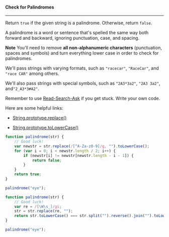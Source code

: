 #### Check for Palindromes

------

Return `true` if the given string is a palindrome. Otherwise, return `false`.

A palindrome is a word or sentence that's spelled the same way both forward and backward, ignoring punctuation, case, and spacing.

**Note**
You'll need to remove **all non-alphanumeric characters** (punctuation, spaces and symbols) and turn everything lower case in order to check for palindromes.

We'll pass strings with varying formats, such as `"racecar"`, `"RaceCar"`, and `"race CAR"` among others.

We'll also pass strings with special symbols, such as `"2A3*3a2"`, `"2A3 3a2"`, and`"2_A3*3#A2"`.

Remember to use [Read-Search-Ask](https://github.com/FreeCodeCamp/freecodecamp/wiki/FreeCodeCamp-Get-Help) if you get stuck. Write your own code.

Here are some helpful links:

- [String.prototype.replace()](https://developer.mozilla.org/en-US/docs/Web/JavaScript/Reference/Global_Objects/String/replace)


- [String.prototype.toLowerCase()](https://developer.mozilla.org/en-US/docs/Web/JavaScript/Reference/Global_Objects/String/toLowerCase)


```js
function palindrome(str) {
    // Good luck!
    var newstr = str.replace(/[^A-Za-z0-9]/g, "").toLowerCase();
    for (var i = 0; i < newstr.length / 2; i++) {
        if (newstr[i] != newstr[newstr.length - i - 1]) {
            return false;
        }
    }
    return true;
}

palindrome("eye");
```
```js
function palindrome(str) {
    // Good luck!
    var re = /[\W\s_]/gi;
    str = str.replace(re, "");
    return str.toLowerCase() === str.split("").reverse().join("").toLowerCase();
}

palindrome("eye");
```
